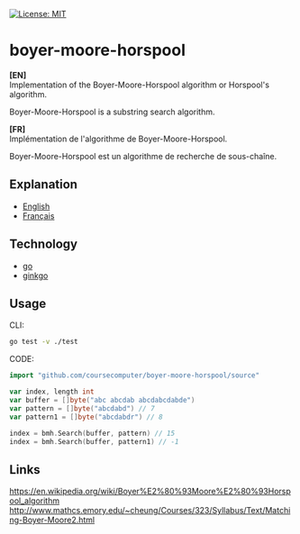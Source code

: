 [![License: MIT](https://img.shields.io/badge/License-MIT-yellow.svg)](LICENSE)

# boyer-moore-horspool
<strong>[EN]</strong>  
Implementation of the Boyer-Moore-Horspool algorithm or Horspool's algorithm.

Boyer-Moore-Horspool is a substring search algorithm.

<strong>[FR]</strong>  
Implémentation de l'algorithme de Boyer-Moore-Horspool.

Boyer-Moore-Horspool est un algorithme de recherche de sous-chaîne.

## Explanation
 - [English](documentation/explanation.en.md)
 - [Français](documentation/explanation.fr.md)

## Technology
* [go](https://golang.org/)
* [ginkgo](https://github.com/onsi/ginkgo)

## Usage
CLI:
```bash
go test -v ./test
```

CODE:
```go
import "github.com/coursecomputer/boyer-moore-horspool/source"

var index, length int
var buffer = []byte("abc abcdab abcdabcdabde")
var pattern = []byte("abcdabd") // 7
var pattern1 = []byte("abcdabdr") // 8

index = bmh.Search(buffer, pattern) // 15
index = bmh.Search(buffer, pattern1) // -1
```

## Links
https://en.wikipedia.org/wiki/Boyer%E2%80%93Moore%E2%80%93Horspool_algorithm  
http://www.mathcs.emory.edu/~cheung/Courses/323/Syllabus/Text/Matching-Boyer-Moore2.html  